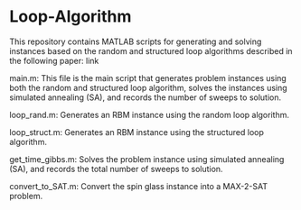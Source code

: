 # Loop-Algorithm
This repository contains MATLAB scripts for generating and solving instances based on the random and structured loop algorithms described 
in the following paper:
link

main.m: This file is the main script that generates problem instances using both the random and structured loop algorithm, 
solves the instances using simulated annealing (SA), and records the number of sweeps to solution.

loop_rand.m: Generates an RBM instance using the random loop algorithm.

loop_struct.m: Generates an RBM instance using the structured loop algorithm.

get_time_gibbs.m: Solves the problem instance using simulated annealing (SA), and records the total number of sweeps to solution.

convert_to_SAT.m: Convert the spin glass instance into a MAX-2-SAT problem.
